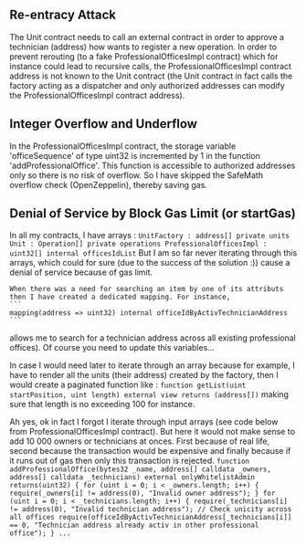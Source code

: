 ## Re-entracy Attack
The Unit contract needs to call an external contract in order to approve a technician (address) how wants to register a new operation. In order to prevent rerouting (to a fake ProfessionalOfficesImpl contract) which for instance could lead to recursive calls, the ProfessionalOfficesImpl contract address is not known to the Unit contract (the Unit contract in fact calls the factory acting as a dispatcher and only authorized addresses can modify the ProfessionalOfficesImpl contract address).

## Integer Overflow and Underflow
In the ProfessionalOfficesImpl contract, the storage variable 'officeSequence' of type uint32 is incremented by 1 in the function 'addProfessionalOffice'. This function is accessible to authorized addresses only so there is no risk of overflow. So I have skipped the SafeMath overflow check (OpenZeppelin), thereby saving gas.

## Denial of Service by Block Gas Limit (or startGas)
In all my contracts, I have arrays :
    ```
    UnitFactory : address[] private units
    Unit : Operation[] private operations
    ProfessionalOfficesImpl : uint32[] internal officesIdList
    ```
But I am so far never iterating through this arrays, which could for sure (due to the success of the solution :)) cause a denial of service because of gas limit.

    When there was a need for searching an item by one of its attributs then I have created a dedicated mapping. For instance, 
    ```
    mapping(address => uint32) internal officeIdByActivTechnicianAddress
    ```
allows me to search for a technician address across all existing professional offices). Of course you need to update this variables...

In case I would need later to iterate through an array because for example, I have to render all the units (their address) created by the factory, then I would create a paginated function like :
    ```
    function getList(uint startPosition, uint length) external view returns (address[])
    ```
making sure that length is no exceeding 100 for instance.

Ah yes, ok in fact I forgot I iterate through input arrays (see code below from ProfessionalOfficesImpl contract). But here it would not make sense to add 10 000 owners or technicians at onces. First because of real life, second because the transaction would be expensive and finally because if it runs out of gas then only this transaction is rejected. 
    ```
    function addProfessionalOffice(bytes32 _name, address[] calldata _owners, address[] calldata _technicians) external onlyWhitelistAdmin returns(uint32) {
        for (uint i = 0; i < _owners.length; i++) {
            require(_owners[i] != address(0), "Invalid owner address");
        }
        for (uint i = 0; i < _technicians.length; i++) {
            require(_technicians[i] != address(0), "Invalid technician address");
            // Check unicity across all offices
            require(officeIdByActivTechnicianAddress[_technicians[i]] == 0, "Technician address already activ in other professional office");
        }
        ...
    ```


  

